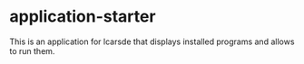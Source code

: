 # application-starter
This is an application for lcarsde that displays installed programs and allows to run them.
